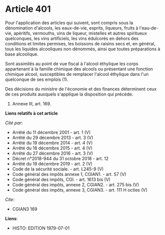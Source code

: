 # Article 401

Pour l'application des articles qui suivent, sont compris sous la dénomination d'alcools, les eaux-de-vie, esprits, liqueurs,
fruits à l'eau-de-vie, apéritifs, vermouths, vins de liqueur, mistelles et autres spiritueux quelconques, les vins
artificiels, les vins édulcorés en dehors des conditions et limites permises, les boissons de raisins secs et, en général,
tous les liquides alcooliques non dénommés, ainsi que toutes préparations à base alcoolique.

Sont assimilés au point de vue fiscal à l'alcool éthylique les corps appartenant à la famille chimique des alcools ou
présentant une fonction chimique alcool, susceptibles de remplacer l'alcool éthylique dans l'un quelconque de ses emplois
(1).

Des décisions du ministre de l'économie et des finances déterminent ceux de ces produits auxquels s'applique la disposition
qui précède.

1)  Annexe III, art. 169.

**Liens relatifs à cet article**

_Cité par_:

  - Arrêté du 11 décembre 2001 - art. 1 (V)
  - Arrêté du 29 décembre 2013 - art. 3 (V)
  - Arrêté du 19 décembre 2014 - art. 4 (V)
  - Arrêté du 18 décembre 2015 - art. 4 (V)
  - Arrêté du 27 décembre 2016 - art. 3 (V)
  - Décret n°2018-944 du 31 octobre 2018 - art. 12
  - Arrêté du 19 décembre 2019 - art. 2 (V)
  - Code de la sécurité sociale. - art. L245-9 (V)
  - Code général des impôts annexe 1, CGIAN1. - art. 57 (V)
  - Code général des impôts, CGI. - art. 1613 bis (V)
  - Code général des impôts, annexe 2, CGIAN2. - art. 275 bis (V)
  - Code général des impôts, annexe 3, CGIAN3. - art. 111 H octies (V)

_Cite_:

  - CGIAN3 169

**Liens**:

  - HISTO: EDITION 1979-07-01
